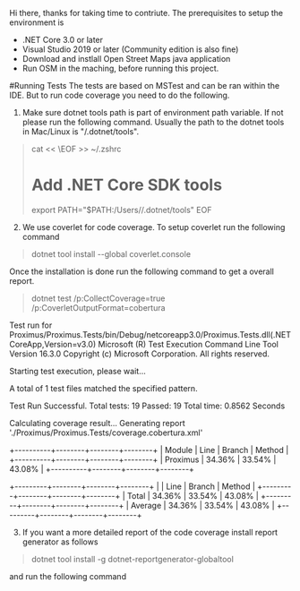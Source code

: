 Hi there, thanks for taking time to contriute. The prerequisites to setup the environment is 
* .NET Core 3.0 or later
* Visual Studio 2019 or later (Community edition is also fine)
* Download and instlall Open Street Maps java application
* Run OSM in the maching, before running this project.


#Running Tests
The tests are based on MSTest and can be ran within the IDE. But to run code coverage you need to do the following. 

1. Make sure dotnet tools path is part of environment path variable. If not please run the following command. Usually the 
path to the dotnet tools in Mac/Linux is "<userdir>/.dotnet/tools".

>cat << \EOF >> ~/.zshrc
># Add .NET Core SDK tools
>export PATH="$PATH:/Users/<username>/.dotnet/tools"
>EOF

2. We use coverlet for code coverage. To setup coverlet run the following command 
 >dotnet tool install --global coverlet.console

Once the installation is done run the following command to get a overall report.
 >dotnet test /p:CollectCoverage=true /p:CoverletOutputFormat=cobertura

Test run for Proximus/Proximus.Tests/bin/Debug/netcoreapp3.0/Proximus.Tests.dll(.NETCoreApp,Version=v3.0)
Microsoft (R) Test Execution Command Line Tool Version 16.3.0
Copyright (c) Microsoft Corporation.  All rights reserved.

Starting test execution, please wait...

A total of 1 test files matched the specified pattern.

Test Run Successful.
Total tests: 19
     Passed: 19
 Total time: 0.8562 Seconds

Calculating coverage result...
  Generating report './Proximus/Proximus.Tests/coverage.cobertura.xml'

+----------+--------+--------+--------+
| Module   | Line   | Branch | Method |
+----------+--------+--------+--------+
| Proximus | 34.36% | 33.54% | 43.08% |
+----------+--------+--------+--------+

+---------+--------+--------+--------+
|         | Line   | Branch | Method |
+---------+--------+--------+--------+
| Total   | 34.36% | 33.54% | 43.08% |
+---------+--------+--------+--------+
| Average | 34.36% | 33.54% | 43.08% |
+---------+--------+--------+--------+

3. If you want a more detailed report of the code coverage install report generator as follows
> dotnet tool install -g dotnet-reportgenerator-globaltool

and run the following command 
> 
